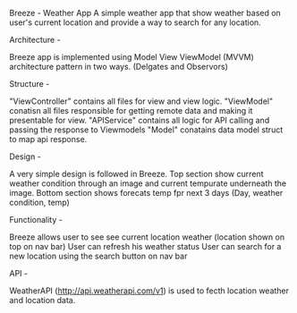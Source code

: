 Breeze - Weather App
  A simple weather app that show weather based on user's current location and provide a way to search for any location.


Architecture -  

  Breeze app is implemented using Model View ViewModel (MVVM) architecture pattern in two ways. (Delgates and Observors)

Structure - 

  "ViewController" contains all files for view and view logic.
  "ViewModel" conatisn all files responsible for getting remote data and making it presentable for view.
  "APIService" contains all logic for API calling and passing the response to Viewmodels
  "Model" conatains data model struct to map api response.

Design - 

  A very simple design is followed in Breeze.
  Top section show current weather condition through an image and current tempurate underneath the image.
  Bottom section shows forecats temp fpr next 3 days (Day, weather condition, temp)

Functionality - 

  Breeze allows user to see see current location weather (location shown on top on nav bar)
  User can refresh his weather status
  User can search for a new location using the search button on nav bar

API - 

  WeatherAPI (http://api.weatherapi.com/v1) is used to fecth location weather and location data.






